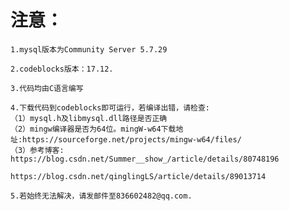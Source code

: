 注意：
====
    1.mysql版本为Community Server 5.7.29
    
    2.codeblocks版本：17.12.
    
    3.代码均由C语言编写
    
    4.下载代码到codeblocks即可运行，若编译出错，请检查:
    （1）mysql.h及libmysql.dll路径是否正确
    （2）mingw编译器是否为64位。mingW-w64下载地址:https://sourceforge.net/projects/mingw-w64/files/
    （3）参考博客: https://blog.csdn.net/Summer__show_/article/details/80748196
                  https://blog.csdn.net/qinglingLS/article/details/89013714
    
    5.若始终无法解决，请发邮件至836602482@qq.com.
